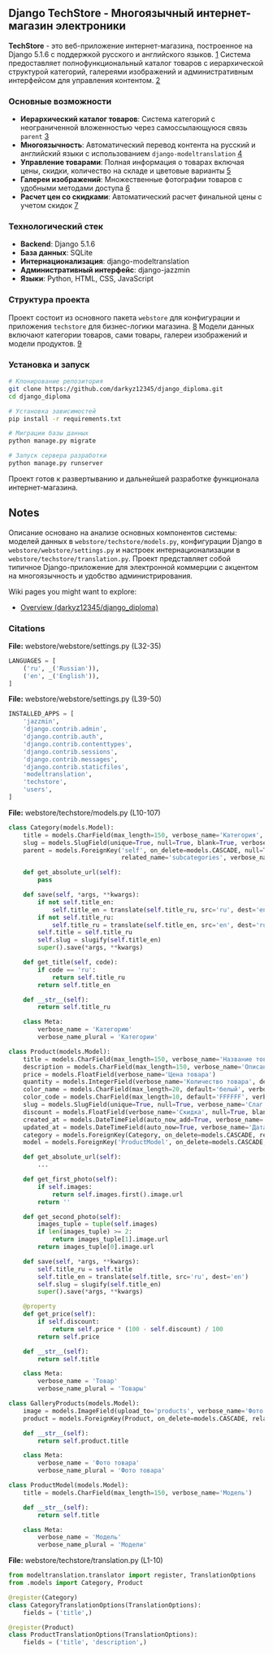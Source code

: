 

## Django TechStore - Многоязычный интернет-магазин электроники

**TechStore** - это веб-приложение интернет-магазина, построенное на Django 5.1.6 с поддержкой русского и английского языков. [1](#0-0)  Система предоставляет полнофункциональный каталог товаров с иерархической структурой категорий, галереями изображений и административным интерфейсом для управления контентом. [2](#0-1) 

### Основные возможности

- **Иерархический каталог товаров**: Система категорий с неограниченной вложенностью через самоссылающуюся связь `parent` [3](#0-2) 
- **Многоязычность**: Автоматический перевод контента на русский и английский языки с использованием `django-modeltranslation` [4](#0-3) 
- **Управление товарами**: Полная информация о товарах включая цены, скидки, количество на складе и цветовые варианты [5](#0-4) 
- **Галереи изображений**: Множественные фотографии товаров с удобными методами доступа [6](#0-5) 
- **Расчет цен со скидками**: Автоматический расчет финальной цены с учетом скидок [7](#0-6) 

### Технологический стек

- **Backend**: Django 5.1.6
- **База данных**: SQLite
- **Интернационализация**: django-modeltranslation
- **Административный интерфейс**: django-jazzmin
- **Языки**: Python, HTML, CSS, JavaScript

### Структура проекта

Проект состоит из основного пакета `webstore` для конфигурации и приложения `techstore` для бизнес-логики магазина. [8](#0-7)  Модели данных включают категории товаров, сами товары, галереи изображений и модели продуктов. [9](#0-8) 

### Установка и запуск

```bash
# Клонирование репозитория
git clone https://github.com/darkyz12345/django_diploma.git
cd django_diploma

# Установка зависимостей
pip install -r requirements.txt

# Миграции базы данных
python manage.py migrate

# Запуск сервера разработки
python manage.py runserver
```

Проект готов к развертыванию и дальнейшей разработке функционала интернет-магазина. <cite/>

## Notes

Описание основано на анализе основных компонентов системы: моделей данных в `webstore/techstore/models.py`, конфигурации Django в `webstore/webstore/settings.py` и настроек интернационализации в `webstore/techstore/translation.py`. Проект представляет собой типичное Django-приложение для электронной коммерции с акцентом на многоязычность и удобство администрирования.

Wiki pages you might want to explore:
- [Overview (darkyz12345/django_diploma)](/wiki/darkyz12345/django_diploma#1)

### Citations

**File:** webstore/webstore/settings.py (L32-35)
```python
LANGUAGES = [
    ('ru', _('Russian')),
    ('en', _('English')),
]
```

**File:** webstore/webstore/settings.py (L39-50)
```python
INSTALLED_APPS = [
    'jazzmin',
    'django.contrib.admin',
    'django.contrib.auth',
    'django.contrib.contenttypes',
    'django.contrib.sessions',
    'django.contrib.messages',
    'django.contrib.staticfiles',
    'modeltranslation',
    'techstore',
    'users',
]
```

**File:** webstore/techstore/models.py (L10-107)
```python
class Category(models.Model):
    title = models.CharField(max_length=150, verbose_name='Категория', null=True, blank=True)
    slug = models.SlugField(unique=True, null=True, blank=True, verbose_name='Слаг')
    parent = models.ForeignKey('self', on_delete=models.CASCADE, null=True, blank=True,
                               related_name='subcategories', verbose_name='Родитель категории')

    def get_absolute_url(self):
        pass

    def save(self, *args, **kwargs):
        if not self.title_en:
            self.title_en = translate(self.title_ru, src='ru', dest='en')
        if not self.title_ru:
            self.title_ru = translate(self.title_en, src='en', dest='ru')
        self.title = self.title_ru
        self.slug = slugify(self.title_en)
        super().save(*args, **kwargs)

    def get_title(self, code):
        if code == 'ru':
            return self.title_ru
        return self.title_en

    def __str__(self):
        return self.title_ru

    class Meta:
        verbose_name = 'Категорию'
        verbose_name_plural = 'Категории'

class Product(models.Model):
    title = models.CharField(max_length=150, verbose_name='Название товара')
    description = models.CharField(max_length=150, verbose_name='Описание товара')
    price = models.FloatField(verbose_name='Цена товара')
    quantity = models.IntegerField(verbose_name='Количество товара', default=0)
    color_name = models.CharField(max_length=20, default='белый', verbose_name='Цвет товара')
    color_code = models.CharField(max_length=10, default='FFFFFF', verbose_name='Код цвета')
    slug = models.SlugField(unique=True, null=True, verbose_name='Слаг товара')
    discount = models.FloatField(verbose_name='Скидка', null=True, blank=True)
    created_at = models.DateTimeField(auto_now_add=True, verbose_name='Дата добавления')
    updated_at = models.DateTimeField(auto_now=True, verbose_name='Дата обновления')
    category = models.ForeignKey(Category, on_delete=models.CASCADE, related_name='products', verbose_name='Категория товара')
    model = models.ForeignKey('ProductModel', on_delete=models.CASCADE, verbose_name='Модель товара')

    def get_absolute_url(self):
        ...

    def get_first_photo(self):
        if self.images:
            return self.images.first().image.url
        return ''

    def get_second_photo(self):
        images_tuple = tuple(self.images)
        if len(images_tuple) >= 2:
            return images_tuple[1].image.url
        return images_tuple[0].image.url

    def save(self, *args, **kwargs):
        self.title_ru = self.title
        self.title_en = translate(self.title, src='ru', dest='en')
        self.slug = slugify(self.title_en)
        super().save(*args, **kwargs)

    @property
    def get_price(self):
        if self.discount:
            return self.price * (100 - self.discount) / 100
        return self.price

    def __str__(self):
        return self.title

    class Meta:
        verbose_name = 'Товар'
        verbose_name_plural = 'Товары'

class GalleryProducts(models.Model):
    image = models.ImageField(upload_to='products', verbose_name='Фото товара')
    product = models.ForeignKey(Product, on_delete=models.CASCADE, related_name='images')

    def __str__(self):
        return self.product.title

    class Meta:
        verbose_name = 'Фото товара'
        verbose_name_plural = 'Фото товара'

class ProductModel(models.Model):
    title = models.CharField(max_length=150, verbose_name='Модель')

    def __str__(self):
        return self.title

    class Meta:
        verbose_name = 'Модель'
        verbose_name_plural = 'Модели'
```

**File:** webstore/techstore/translation.py (L1-10)
```python
from modeltranslation.translator import register, TranslationOptions
from .models import Category, Product

@register(Category)
class CategoryTranslationOptions(TranslationOptions):
    fields = ('title',)

@register(Product)
class ProductTranslationOptions(TranslationOptions):
    fields = ('title', 'description',)
```
